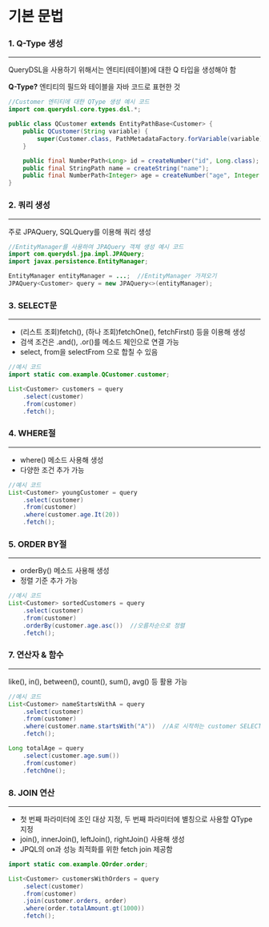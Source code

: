 # 기본 문법

### 1. Q-Type 생성

---

QueryDSL을 사용하기 위해서는 엔티티(테이블)에 대한 Q 타입을 생성해야 함

**Q-Type?** 엔티티의 필드와 테이블을 자바 코드로 표현한 것

```java
//Customer 엔티티에 대한 QType 생성 예시 코드
import com.querydsl.core.types.dsl.*;

public class QCustomer extends EntityPathBase<Customer> {
    public QCustomer(String variable) {
        super(Customer.class, PathMetadataFactory.forVariable(variable));
    }

    public final NumberPath<Long> id = createNumber("id", Long.class);
    public final StringPath name = createString("name");
    public final NumberPath<Integer> age = createNumber("age", Integer.class);
}
```

### 2. 쿼리 생성

---

주로 JPAQuery, SQLQuery를 이용해 쿼리 생성

```java
//EntityManager를 사용하여 JPAQuery 객체 생성 예시 코드
import com.querydsl.jpa.impl.JPAQuery;
import javax.persistence.EntityManager;

EntityManager entityManager = ...;  //EntityManager 가져오기
JPAQuery<Customer> query = new JPAQuery<>(entityManager);
```

### 3. SELECT문

---

- (리스트 조회)fetch(), (하나 조회)fetchOne(), fetchFirst() 등을 이용해 생성
- 검색 조건은 .and(), .or()를 메소드 체인으로 연결 가능
- select, from을 selectFrom 으로 합칠 수 있음

```java
//예시 코드
import static com.example.QCustomer.customer;

List<Customer> customers = query
	.select(customer)
	.from(customer)
	.fetch();
```

### 4. WHERE절

---

- where() 메소드 사용해 생성
- 다양한 조건 추가 가능

```java
//예시 코드
List<Customer> youngCustomer = query
	.select(customer)
	.from(customer)
	.where(customer.age.It(20))
	.fetch();
```

### 5. ORDER BY절

---

- orderBy() 메소드 사용해 생성
- 정렬 기준 추가 가능

```java
//예시 코드
List<Customer> sortedCustomers = query
    .select(customer)
    .from(customer)
    .orderBy(customer.age.asc())  //오름차순으로 정렬
    .fetch();
```

### 7. 연산자 & 함수

---

like(), in(), between(), count(), sum(), avg() 등 활용 가능

```java
//예시 코드
List<Customer> nameStartsWithA = query
    .select(customer)
    .from(customer)
    .where(customer.name.startsWith("A"))  //A로 시작하는 customer SELECT
    .fetch();

Long totalAge = query
    .select(customer.age.sum())
    .from(customer)
    .fetchOne();
```

### 8. JOIN 연산

---

- 첫 번째 파라미터에 조인 대상 지정, 두 번째 파라미터에 별칭으로 사용할 QType 지정
- join(), innerJoin(), leftJoin(), rightJoin() 사용해 생성
- JPQL의 on과 성능 최적화를 위한 fetch join 제공함

```java
import static com.example.QOrder.order;

List<Customer> customersWithOrders = query
    .select(customer)
    .from(customer)
    .join(customer.orders, order)
    .where(order.totalAmount.gt(1000))
    .fetch();
```
